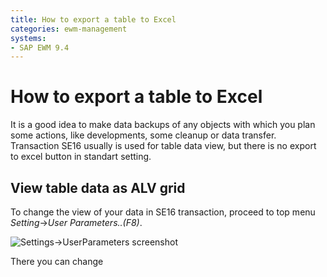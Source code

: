 ```yaml
---
title: How to export a table to Excel
categories: ewm-management
systems:
- SAP EWM 9.4
---
```


# How to export a table to Excel

It is a good idea to make data backups of any objects with which you plan some actions, like developments, some cleanup or data transfer. Transaction SE16 usually is used for table data view, but there is no export to excel button in standart setting.

## View table data as ALV grid

To change the view of your data in SE16 transaction, proceed to top menu *Setting*->*User Parameters..(F8)*.

![Settings->UserParameters screenshot](http://sap.how/assets/i/2018/03/settings-user_parameters.png")

There you can change 
